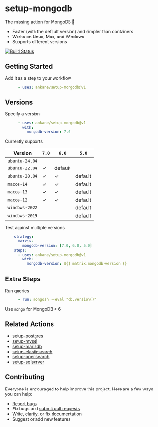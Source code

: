 # setup-mongodb

The missing action for MongoDB :tada:

- Faster (with the default version) and simpler than containers
- Works on Linux, Mac, and Windows
- Supports different versions

[![Build Status](https://github.com/ankane/setup-mongodb/actions/workflows/build.yml/badge.svg)](https://github.com/ankane/setup-mongodb/actions)

## Getting Started

Add it as a step to your workflow

```yml
      - uses: ankane/setup-mongodb@v1
```

## Versions

Specify a version

```yml
      - uses: ankane/setup-mongodb@v1
        with:
          mongodb-version: 7.0
```

Currently supports

Version | `7.0` | `6.0` | `5.0`
--- | --- | --- | ---
`ubuntu-24.04` | |
`ubuntu-22.04` | ✓ | default
`ubuntu-20.04` | ✓ | ✓ | default
`macos-14` | ✓ | ✓ | default | ✓
`macos-13` | ✓ | ✓ | default | ✓
`macos-12` | ✓ | ✓ | default | ✓
`windows-2022` | | | default
`windows-2019` | | | default

Test against multiple versions

```yml
    strategy:
      matrix:
        mongodb-version: [7.0, 6.0, 5.0]
    steps:
      - uses: ankane/setup-mongodb@v1
        with:
          mongodb-version: ${{ matrix.mongodb-version }}
```

## Extra Steps

Run queries

```yml
      - run: mongosh --eval "db.version()"
```

Use `mongo` for MongoDB < 6

## Related Actions

- [setup-postgres](https://github.com/ankane/setup-postgres)
- [setup-mysql](https://github.com/ankane/setup-mysql)
- [setup-mariadb](https://github.com/ankane/setup-mariadb)
- [setup-elasticsearch](https://github.com/ankane/setup-elasticsearch)
- [setup-opensearch](https://github.com/ankane/setup-opensearch)
- [setup-sqlserver](https://github.com/ankane/setup-sqlserver)

## Contributing

Everyone is encouraged to help improve this project. Here are a few ways you can help:

- [Report bugs](https://github.com/ankane/setup-mongodb/issues)
- Fix bugs and [submit pull requests](https://github.com/ankane/setup-mongodb/pulls)
- Write, clarify, or fix documentation
- Suggest or add new features
